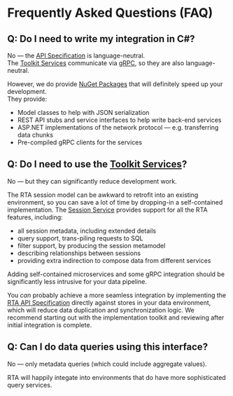 # Frequently Asked Questions (FAQ)

## Q: Do I need to write my integration in C#?

No &mdash; the [API Specification](../api/index.md) is language-neutral.  
The [Toolkit Services](../services/index.md) communicate via [gRPC](https://grpc.io/), so they are also language-neutral.

However, we do provide [NuGet Packages](../downloads/nuget.md) that will definitely speed up your development.  
They provide:

* Model classes to help with JSON serialization
* REST API stubs and service interfaces to help write back-end services
* ASP.NET implementations of the network protocol &mdash; e.g. transferring data chunks
* Pre-compiled gRPC clients for the services

## Q: Do I need to use the [Toolkit Services](../services/index.md)?

No &mdash; but they can significantly reduce development work.

The RTA session model can be awkward to retrofit into an existing environment, so you can save a lot of time by dropping-in a self-contained implementation. The [Session Service](../services/rta-sessionsvc/README.md) provides support for all the RTA features, including:

* all session metadata, including extended details
* query support, trans-piling requests to SQL
* filter support, by producing the session metamodel
* describing relationships between sessions
* providing extra indirection to compose data from different services

Adding self-contained microservices and some gRPC integration should be significantly less intrusive for your data pipeline.

You _can_ probably achieve a more seamless integration by implementing the [RTA API Specification](../api/index.md) directly against stores in your data environment, which will reduce data duplication and synchronization logic. We recommend starting out with the implementation toolkit and reviewing after initial integration is complete.

## Q: Can I do data queries using this interface?

No &mdash; only metadata queries (which could include aggregate values).

RTA will happily integate into environments that do have more sophisticated query services.
